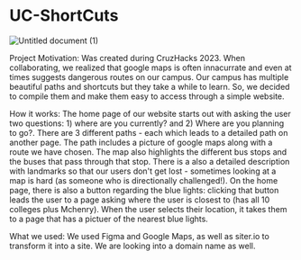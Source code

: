 # UC-ShortCuts
![Untitled document (1)](https://user-images.githubusercontent.com/61030907/216799412-69ec1873-eb25-451d-8118-2136773720b4.png)

Project Motivation: Was created during CruzHacks 2023. When collaborating, we realized that google maps is often innacurrate and even at times suggests dangerous routes on our campus. Our campus has multiple beautiful paths and shortcuts but they take a while to learn. So, we decided to compile them and make them easy to access through a simple website. 

How it works: The home page of our website starts out with asking the user two questions: 1) where are you currently? and 2) Where are you planning to go?. 
There are 3 different paths - each which leads to a detailed path on another page. The path includes a picture of google maps along with a route we have chosen. The map also highlights the different bus stops and the buses that pass through that stop. There is a also a detailed description with landmarks so that our users don't get lost - sometimes looking at a map is hard (as someone who is directionally challenged!). On the home page, there is also a button regarding the blue lights: clicking that button leads the user to a page asking where the user is closest to (has all 10 colleges plus Mchenry). When the user selects their location, it takes them to a page that has a pictuer of the nearest blue lights. 


What we used: We used Figma and Google Maps, as well as siter.io to transform it into a site. We are looking into a domain name as well. 



